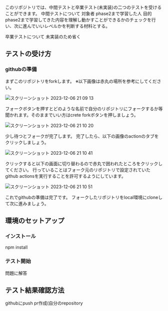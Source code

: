 このリポジトリでは、中間テストと卒業テスト(未実装)の二つのテストを受けることができます。
中間テストについて
対象者
  phase2まで学習した人
目的
  phase2まで学習してきた内容を理解し動かすことができるかのチェックを行い、次に進んでいいレベルかを判断する材料とする。

卒業テストについて
未実装のため省く

## テストの受け方

### githubの準備
まずこのリポジトリをforkします。
※以下画像は赤丸の場所を参考にしてください。

![スクリーンショット 2023-12-06 21 09 13](https://github.com/codevillagejp/JSTest/assets/70260848/2b8432ce-1852-469d-9d4b-02bd2f613a64)

フォークボタンを押すとどのような名前で自分のリポジトリにフォークするか等聞かれます。そのままでいい方はcrete forkボタンを押しましょう。

![スクリーンショット 2023-12-06 21 10 20](https://github.com/codevillagejp/JSTest/assets/70260848/589fcb34-d6be-46d7-bf3c-e56d06b5dc9b)

少し待つとフォークが完了します。
完了したら、以下の画像のactionのタブをクリックしましょう。

![スクリーンショット 2023-12-06 21 10 41](https://github.com/codevillagejp/JSTest/assets/70260848/9ced78be-10bd-46be-985c-3c1f54d483a7)

クリックすると以下の画面に切り替わるので赤丸で囲われたところをクリックしてください。
行っていることはフォーク元のリポジトリで設定されていたgithub actionsを実行することを許可するようにしています。

![スクリーンショット 2023-12-06 21 10 51](https://github.com/codevillagejp/JSTest/assets/70260848/e53c00f9-a34e-43bf-a456-13389155a61f)

これでgithubの準備は完了です。
フォークしたリポジトリをlocal環境にcloneして次に進みましょう。

## 環境のセットアップ
### インストール
npm install

### テスト開始 
問題に解答

## テスト結果確認方法
githubにpush
pr作成(自分のrepository
